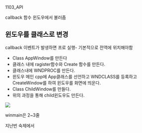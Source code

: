 1103_API

callback 함수 윈도우에서 불러줌

## 윈도우를 클래스로 변경

callback 이벤트가 발생하면 프로 실행- 기본적으로 전역에 위치해야함 

- Class AppWindow를 만든다
- 클래스 내에 ragister함수와 Create 함수를 만든다.
- 클래스내에 WNDPROC를 만든다.
- 윈도우 메인 cpp에 App클래스를 선언하고 WNDCLASS를 등록하고 CreateWindow를 하여 윈도우를 화면에 띄운다.
- Class ChildWindow를 만들다.
- 위의 과정을 통해 child윈도우도 만든다.

![](https://cafeptthumb-phinf.pstatic.net/MjAxNzA5MjJfMyAg/MDAxNTA2MDYzOTUxOTE3.8SNuZnriqP_tAaD_Ww_GchR6jdcXT_4Wzp2f0Q982Acg.3RlLnkS6um9SY4lnY_trpYRYQxZj5saE7EiwrNHtaVgg.PNG.juloju/333.PNG?type=w740)

winmain은 2~3줄

지난번 숙제에서 

